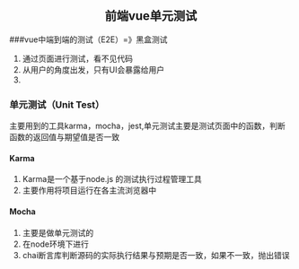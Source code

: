 ## <center>前端vue单元测试</center>

###vue中端到端的测试（E2E）=》黑盒测试

1. 通过页面进行测试，看不见代码
2. 从用户的角度出发，只有UI会暴露给用户
3. 

### 单元测试（Unit Test） 

主要用到的工具karma，mocha，jest,单元测试主要是测试页面中的函数，判断函数的返回值与期望值是否一致

#### Karma
1. Karma是一个基于node.js 的测试执行过程管理工具
2. 主要作用将项目运行在各主流浏览器中

#### Mocha

1. 主要是做单元测试的
2. 在node环境下进行
3. chai断言库判断源码的实际执行结果与预期是否一致，如果不一致，抛出错误





			     